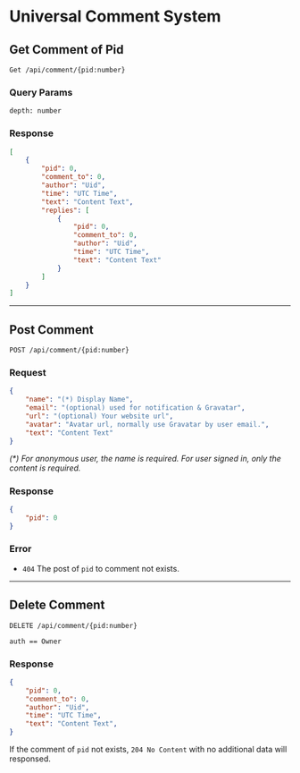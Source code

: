 # Universal Comment System

## Get Comment of Pid
`Get /api/comment/{pid:number}`

### Query Params
```
depth: number
```

### Response
```json
[
    {
        "pid": 0,
        "comment_to": 0,
        "author": "Uid",
        "time": "UTC Time",
        "text": "Content Text",
        "replies": [
            {
                "pid": 0,
                "comment_to": 0,
                "author": "Uid",
                "time": "UTC Time",
                "text": "Content Text"
            }
        ]
    }
]
```


--------


## Post Comment
`POST /api/comment/{pid:number}`

### Request
```json
{
    "name": "(*) Display Name", 
    "email": "(optional) used for notification & Gravatar",
    "url": "(optional) Your website url",
    "avatar": "Avatar url, normally use Gravatar by user email.",
    "text": "Content Text"
}
```
*(\*) For anonymous user, the name is required. For user signed in, only the content is required.*

### Response
```json
{
    "pid": 0
}
```

### Error
- `404` The post of `pid` to comment not exists.


--------


## Delete Comment
`DELETE /api/comment/{pid:number}`

`auth == Owner`

### Response
```json
{
    "pid": 0,
    "comment_to": 0,
    "author": "Uid",
    "time": "UTC Time",
    "text": "Content Text",
}
```
If the comment of `pid` not exists, `204 No Content` with no additional data will responsed.


